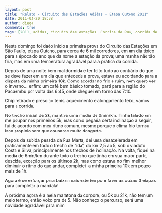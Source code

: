 ```yaml
---
layout: post
title: "Relato - Circuito das Estações Adidas - Etapa Outono 2011"
date: 2011-03-20 18:58
author: diego
comments: true
tags: [2011, adidas, circuito das estações, Corrida de Rua, corrida de rua, Pacaembu]
---
```


Neste domingo foi dado inicio a primeira prova do Circuito das Estações em São Paulo, etapa Outono, para cerca de 6 mil corredores, em um dia típico para a época do ano que da nome a estação da prova; uma manha não tão fria, mas em uma temperatura agradável para a prática da corrida.

Depois de uma noite bem mal dormida e ter feito tudo ao contrário do que se deve fazer em um dia que antecede a prova, estava eu acordando para a disputa da minha primeira 10k. Como acordar no frio é ruim, nem quero ver o inverno... enfim: um café bem básico tomado, parti para a região do Pacaembu por volta das 6:45, onde cheguei em torno das 7:10.

<!--more-->

Chip retirado e preso ao tenis, aquecimento e alongamento feito, vamos para a corrida.

No trecho inicial de 2k, mantive uma media de 6min/km. Tinha falado em me poupar nos primeiros 5k, mas como pegaria certa inclinação a seguir, fui de acordo com meu ritmo comum, mesmo porque o clima frio tornou isso propicio sem que causasse muito desgaste.

Depois da subida pesada da Rua Marta, dei uma desacelerada em praticamente em todo o trecho de “ida”, do km 2,5 ao 5, sob o viaduto Costa e Silva, principalmente nos trechos de inclinação. Na volta, fiquei na media de 6min/km durante todo o trecho que tinha em sua maior parte, descida, exceção para os últimos 2k, mas como estava no fim, melhor diminuir o ritmo do que andar, completei  a minha primeira 10k em pouco mais de 1h.

Agora é se esforçar para baixar mais este tempo e fazer as outras 3 etapas para completar a mandala!

A próxima agora é a meia maratona da corpore, ou 5k ou 21k, não tem um meio termo, então volto pra de 5. Não conheço o percurso, será uma novidade agradável para mim.

